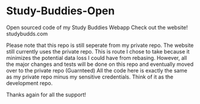 # Study-Buddies-Open
Open sourced code of my Study Buddies Webapp
Check out the website! studybudds.com

Please note that this repo is still seperate from my private repo. The website still currently uses the private repo. This is route I chose to take because it minimizes the potential data loss I could have from rebasing. However, all the major changes and tests will be done on this repo and eventually moved over to the private repo (Guarnteed) All the code here is exactly the same as my private repo minus my sensitive credentials. Think of it as the development repo. 

Thanks again for all the support!
